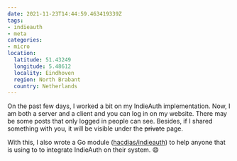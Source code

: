 ```yaml
---
date: 2021-11-23T14:44:59.463419339Z
tags:
- indieauth
- meta
categories:
- micro
location:
  latitude: 51.43249
  longitude: 5.48612
  locality: Eindhoven
  region: North Brabant
  country: Netherlands
---
```


On the past few days, I worked a bit on my IndieAuth implementation. Now, I am both a server and a client and you can log in on my website. There may be some posts that only logged in people can see. Besides, if I shared something with you, it will be visible under the ~~private~~ page.

With this, I also wrote a Go module ([hacdias/indieauth](https://github.com/hacdias/indieauth)) to help anyone that is using to to integrate IndieAuth on their system. 😄
